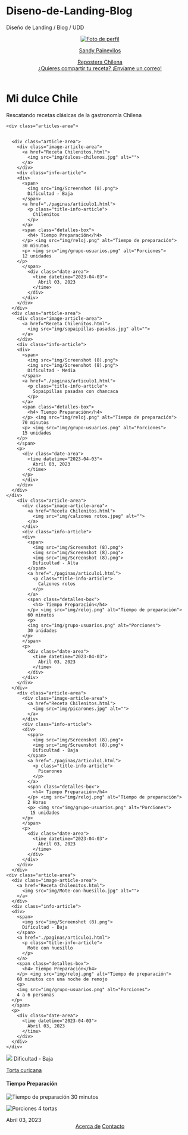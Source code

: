 # Diseno-de-Landing-Blog
Diseño de Landing / Blog / UDD

<!DOCTYPE html>
<html lang="en">
<head>
  <meta charset="UTF-8">
  <meta http-equiv="X-UA-Compatible" content="IE=edge">
  <meta name="viewport" content="width=device-width, initial-scale=1.0">
  <link rel="stylesheet" href="estilos.css">
  <title>Repostería Chilena</title>
</head>

<body>
  <header>
    <nav>
      <div class="left nav">
        <div class="image-content">
          <a href="#">
            <img class="profile-pic" src="img/profile-pic (6).png" alt="Foto de perfil">
          </a>
        </div>
        <div class="name-content">
          <a href="#">
            <p> Sandy Painevilos</p>
            Repostera Chilena
          </a>
        </div>
      </div>
      <div class="contact-content">
        <a href="mailto:reposteria.chilena@sandyrpch.cl">
          ¿Quieres compartir tu receta? ¡Envíame un correo!
        </a>
      </div>
    </nav>
  </header>

  <main>
    <div class="blog-description">
      <h1> 
        Mi dulce Chile
      </h1>
      <p>
        Rescatando recetas clásicas de la gastronomía Chilena
      </p>
    </div>

    <div class="articles-area">


      <div class="article-area">
        <div class="image-article-area">
          <a href="Receta Chilenitos.html">
            <img src="img/dulces-chilenos.jpg" alt="">
          </a>
        </div>
        <div class="info-article">
        <div>
          <span>
            <img src="img/Screenshot (8).png">
            Dificultad - Baja
          </span>
          <a href="./paginas/articulo1.html">
            <p class="title-info-article">
              Chilenitos
            </p>
          </a>
          <span class="detalles-box">
            <h4> Tiempo Preparación</h4>
          </p> <img src="img/reloj.png" alt="Tiempo de preparación">
          30 minutos
          <p> <img src="img/grupo-usuarios.png" alt="Porciones">
          12 unidades
        </p>
          </span>
            <div class="date-area">
              <time datetime="2023-04-03">
                Abril 03, 2023
              </time>
            </div>
          </div>
        </div>
      </div>
      <div class="article-area">
        <div class="image-article-area">
          <a href="Receta Chilenitos.html">
            <img src="img/sopaipillas-pasadas.jpg" alt="">
          </a>
        </div>
        <div class="info-article">
        <div>
          <span>
            <img src="img/Screenshot (8).png">
            <img src="img/Screenshot (8).png">
            Dificultad - Media
          </span>
          <a href="./paginas/articulo1.html">
            <p class="title-info-article">
              Sopaipillas pasadas con chancaca
            </p>
          </a>
          <span class="detalles-box">
            <h4> Tiempo Preparación</h4>
          </p> <img src="img/reloj.png" alt="Tiempo de preparación">
          70 minutos
          <p> <img src="img/grupo-usuarios.png" alt="Porciones">
          15 unidades
        </p>
        </span>
        <p> 
          <div class="date-area">
            <time datetime="2023-04-03">
              Abril 03, 2023
            </time>
          </p>
          </div>
        </div>
      </div>
    </div>
        <div class="article-area">
          <div class="image-article-area">
            <a href="Receta Chilenitos.html">
              <img src="img/calzones rotos.jpeg" alt="">
            </a>
          </div>
          <div class="info-article">
          <div>
            <span>
              <img src="img/Screenshot (8).png">
              <img src="img/Screenshot (8).png">
              <img src="img/Screenshot (8).png">
              Dificultad - Alta
            </span>
            <a href="./paginas/articulo1.html">
              <p class="title-info-article">
                Calzones rotos
              </p>
            </a>
            <span class="detalles-box">
              <h4> Tiempo Preparación</h4>
            </p> <img src="img/reloj.png" alt="Tiempo de preparación">
            60 minutos
            <p>
            <img src="img/grupo-usuarios.png" alt="Porciones">
            30 unidades
          </p>
          </span>
          <p>
            <div class="date-area">
              <time datetime="2023-04-03">
                Abril 03, 2023
              </time>
            </div>
          </div>
        </div>
      </div>
        <div class="article-area">
          <div class="image-article-area">
            <a href="Receta Chilenitos.html">
              <img src="img/picarones.jpg" alt="">
            </a>
          </div>
          <div class="info-article">
          <div>
            <span>
              <img src="img/Screenshot (8).png">
              <img src="img/Screenshot (8).png">
              Dificultad - Baja
            </span>
            <a href="./paginas/articulo1.html">
              <p class="title-info-article">
                Picarones
              </p>
            </a>
            <span class="detalles-box">
              <h4> Tiempo Preparación</h4>
            </p> <img src="img/reloj.png" alt="Tiempo de preparación">
            2 Horas
            <p> <img src="img/grupo-usuarios.png" alt="Porciones">
             15 unidades
          </p>
          </span>
          <p>
            <div class="date-area">
              <time datetime="2023-04-03">
                Abril 03, 2023
              </time>
            </div>
          </div>
        </div>
      </div>
    <div class="article-area">
      <div class="image-article-area">
        <a href="Receta Chilenitos.html">
          <img src="img/Mote-con-huesillo.jpg" alt="">
        </a>
      </div>
      <div class="info-article">
      <div>
        <span>
          <img src="img/Screenshot (8).png">
          Dificultad - Baja
        </span>
        <a href="./paginas/articulo1.html">
          <p class="title-info-article">
            Mote con huesillo
          </p>
        </a>
        <span class="detalles-box">
          <h4> Tiempo Preparación</h4>
        </p> <img src="img/reloj.png" alt="Tiempo de preparación">
        60 minutos con una noche de remojo 
        <p> 
        <img src="img/grupo-usuarios.png" alt="Porciones">
        4 a 6 personas
      </p>
      </span>
      <p>
        <div class="date-area">
          <time datetime="2023-04-03">
            Abril 03, 2023
          </time>
        </div>
      </div>
    </div>
  </div>
<div class="article-area">
  <div class="image-article-area">
    <a href="Receta Chilenitos.html">
      <img src="img/Torta curicana.jpeg" alt="">
    </a>
  </div>
  <div class="info-article">
  <div>
    <span>
      <img src="img/Screenshot (8).png">
      Dificultad - Baja
    </span>
    <a href="./paginas/articulo1.html">
      <p class="title-info-article">
        Torta curicana
      </p>
    </a>
    <span class="detalles-box">
      <h4> Tiempo Preparación</h4>
    </p> <img src="img/reloj.png" alt="Tiempo de preparación">
    30 minutos  
    <p> 
    <img src="img/grupo-usuarios.png" alt="Porciones">
    4 tortas
  </p>
  </span>
  <p>
    <div class="date-area">
      <time datetime="2023-04-03">
        Abril 03, 2023
      </time>
    </div>
  </div>
</div>
</div>
</div>
</div>
<div class="contenedor-info">
  <header> 
<nav>
  <a href="Acerca de.html" >Acerca de</a>
  <a href="Contacto.html" >Contacto</a>
</header>
</div>
</nav>
</div>
</div>
          
  </main>
  
</body>
</html>
